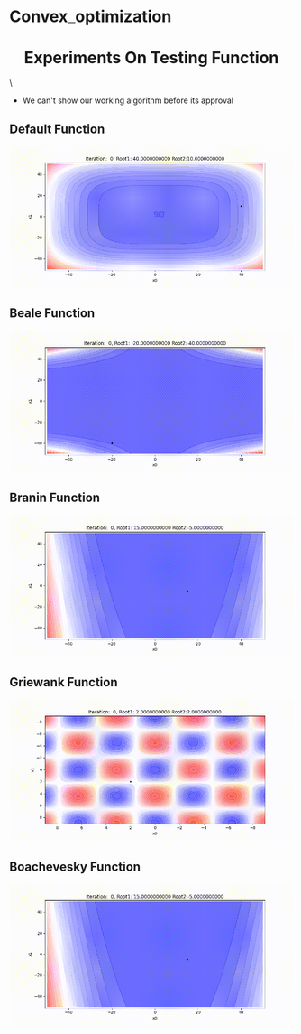 # Convex_optimization

<h1 align="center">Experiments On Testing Function</h1>   \

* We can't show our working algorithm before its approval

## Default Function
![](https://github.com/shiv2398/Convex_optimization/blob/master/convergence_gif/plot_convergence.gif)
## Beale Function
![](https://github.com/shiv2398/Convex_optimization/blob/master/convergence_gif/Beale_function.gif)

## Branin Function
![](https://github.com/shiv2398/Convex_optimization/blob/master/convergence_gif/Branin_function.gif)

## Griewank Function
![](https://github.com/shiv2398/Convex_optimization/blob/master/convergence_gif/Griewank1.gif)

## Boachevesky Function
![](https://github.com/shiv2398/Convex_optimization/blob/master/convergence_gif/Boachevesky.gif)
